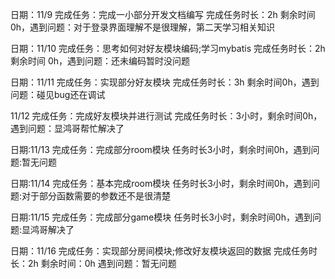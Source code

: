 日期：11/9 完成任务：完成一小部分开发文档编写 完成任务时长：2h 剩余时间 0h，遇到问题：对于登录界面理解不是很理解，第二天学习相关知识

日期：11/10 完成任务：思考如何对好友模块编码;学习mybatis 完成任务时长：2h 剩余时间 0h，遇到问题：还未编码暂时没问题

日期：11/11 完成任务：实现部分好友模块 完成任务时长：3h 剩余时间0h，遇到问题：碰见bug还在调试

 11/12 完成任务：完成好友模块并进行测试 完成任务时长：3小时，剩余时间0h，遇到问题：显鸿哥帮忙解决了

日期:11/13 完成任务：完成部分room模块 任务时长3小时，剩余时间0h，遇到问题:暂无问题

日期:11/14 完成任务：基本完成room模块 任务时长3小时，剩余时间0h，遇到问题:对于部分函数需要的参数还不是很清楚

日期:11/15 完成任务：完成部分game模块 任务时长3小时，剩余时间0h，遇到问题:显鸿哥解决了

日期：11/16  完成任务：实现部分房间模块;修改好友模块返回的数据 完成任务时长：2h 剩余时间：0h 遇到问题：暂无问题